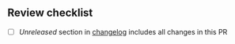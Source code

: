 <!-- Add description of changes in this PR here -->

<!-- List related issues or those this PR resolves here: -->
<!-- - Fix #XXX -->
<!-- - Related: #XXX -->

## Review checklist

- [ ] _Unreleased_ section in [changelog](../CHANGELOG.md) includes all changes in this PR
